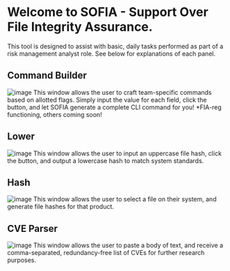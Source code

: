# Welcome to SOFIA - Support Over File Integrity Assurance.

This tool is designed to assist with basic, daily tasks performed as part of a risk management analyst role. See below for explanations of each panel.


## Command Builder
![image](https://github.com/ddurrant2/sofia/assets/140553472/42373efa-2f15-4827-8ea6-93aa061a1de4)
This window allows the user to craft team-specific commands based on allotted flags. Simply input the value for each field, click the button, and let SOFIA generate a complete CLI command for you!
*FIA-reg functioning, others coming soon!

## Lower
![image](https://github.com/ddurrant2/sofia/assets/140553472/bf582a93-2159-4172-acb1-609f35882cfb)
This window allows the user to input an uppercase file hash, click the button, and output a lowercase hash to match system standards.

## Hash
![image](https://github.com/ddurrant2/sofia/assets/140553472/7a1cdb6f-3860-4e99-8600-7fae08d103cc)
This window allows the user to select a file on their system, and generate file hashes for that product.

## CVE Parser
![image](https://github.com/ddurrant2/sofia/assets/140553472/7fd42457-73f8-4334-b91e-33c8c0106cc0)
This window allows the user to paste a body of text, and receive a comma-separated, redundancy-free list of CVEs for further research purposes.

